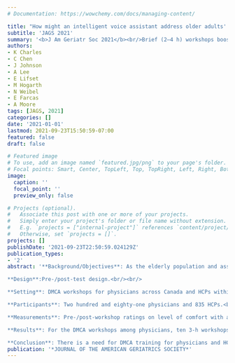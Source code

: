 ```yaml
---
# Documentation: https://wowchemy.com/docs/managing-content/

title: "How might an intelligent voice assistant address older adults' health-related needs?"
subtitle: 'JAGS 2021'
summary: '<b>J Am Geriatr Soc 2021</b><br/>Brief (2–4 h) workshops boosted clinicians’ self-rated comfort and understanding of decision-making-capacity assessments, with post-session gains in 50–90 % of participants (p < 0.001), showing an efficient way to address a growing training gap.'
authors:
- K Charles
- C Chen
- J Johnson
- A Lee
- E Lifset
- M Hogarth
- N Weibel
- E Farcas
- A Moore
tags: [JAGS, 2021]
categories: []
date: '2021-01-01'
lastmod: 2021-09-23T15:50:59-07:00
featured: false
draft: false

# Featured image
# To use, add an image named `featured.jpg/png` to your page's folder.
# Focal points: Smart, Center, TopLeft, Top, TopRight, Left, Right, BottomLeft, Bottom, BottomRight.
image:
  caption: ''
  focal_point: ''
  preview_only: false

# Projects (optional).
#   Associate this post with one or more of your projects.
#   Simply enter your project's folder or file name without extension.
#   E.g. `projects = ["internal-project"]` references `content/project/deep-learning/index.md`.
#   Otherwise, set `projects = []`.
projects: []
publishDate: '2021-09-23T22:50:59.024129Z'
publication_types:
- '2'
abstract: '**Background/Objectives**: As the elderly population and associated number of persons with dementia increase, so does the need for decision-making capacity assessments (DMCAs). Many healthcare professionals (HCPs), however, do not feel prepared to conduct DMCAs. We have provided 4-h DMCA workshops to HCPs since 2006 and offered physicians either a 3-h or 2-day DMCA workshop from 2013 to present. We evaluated the effectiveness of the workshops on self-reported key concepts of capacity.<br/><br/>

**Design**:Pre-/post-test design.<br/><br/>

**Setting**: DMCA workshops for physicians across Canada and HCPs within Alberta.<br/><br/>

**Participants**: Two hundred and eighty-one physicians and 835 HCPs.<br/><br/>

**Measurements**: Pre-/post-workshop ratings on level of comfort with and understanding of 15 core DMCA concepts using 4-point Likert-type items.<br/><br/>

**Results**: For the DMCA workshops among physicians, ten 3-h workshops were held in 2014–2015 with 166 participants and seven 2-day workshops, between 2014 and 2018, with 115 participants. With respect to the self-report on core DMCA concepts, at least 62.7% (range: 62.7%–89.6%) of physician participants had higher post-workshop ratings (sign test; p<0.001) than pre-workshop ratings for all core DMCA concepts. For the DMCA workshops among HCPs, 4-h workshops were delivered to 835 HCP participants from 2008 to 2012. At least 49.6% of participants (range: 49.6%–78.9%) had increased post-workshop ratings (sign test; p<0.001) for all level of comfort items with and understanding of core DMCA concepts.<br/><br/>

**Conclusion**: There is a need for DMCA training for physicians and HCPs. The content and method of the workshops are effective at enhancing self-reported level of comfort with and understanding of core DMCA concepts.'
publication: '*JOURNAL OF THE AMERICAN GERIATRICS SOCIETY*'
---
```

